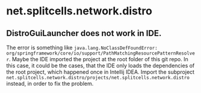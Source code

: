 # net.splitcells.network.distro
## DistroGuiLauncher does not work in IDE.
The error is something like `java.lang.NoClassDefFoundError: org/springframework/core/io/support/PathMatchingResourcePatternResolver`.
Maybe the IDE imported the project at the root folder of this git repo.
In this case, it could be the cases, that the IDE only loads the dependencies of the root project,
which happened once in Intellij IDEA.
Import the subproject `net.splitcells.network.distro/projects/net.splitcells.network.distro`
instead, in order to fix the problem.